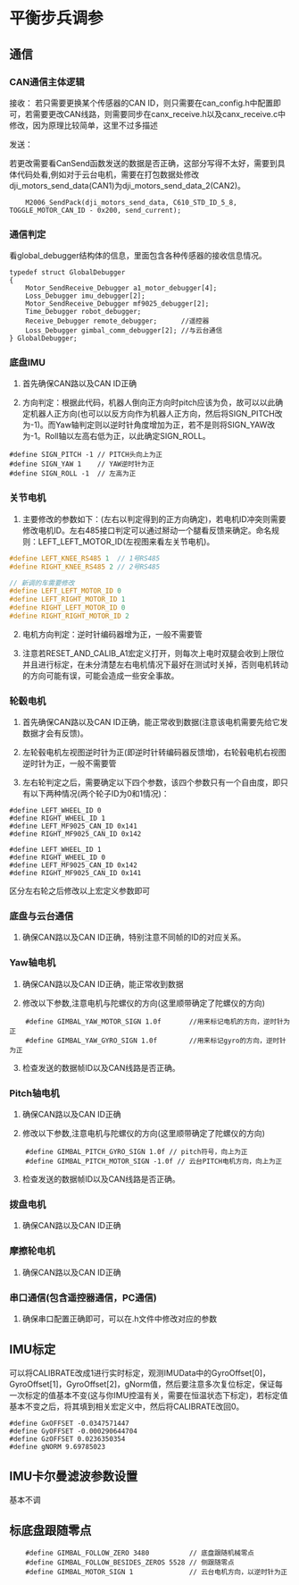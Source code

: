 # 平衡步兵调参

## 通信

### CAN通信主体逻辑

接收：
若只需要更换某个传感器的CAN ID，则只需要在can_config.h中配置即可，若需要更改CAN线路，则需要同步在canx_receive.h以及canx_receive.c中修改，因为原理比较简单，这里不过多描述

发送：

若更改需要看CanSend函数发送的数据是否正确，这部分写得不太好，需要到具体代码处看,例如对于云台电机，需要在打包数据处修改dji_motors_send_data(CAN1)为dji_motors_send_data_2(CAN2)。

```
    M2006_SendPack(dji_motors_send_data, C610_STD_ID_5_8, TOGGLE_MOTOR_CAN_ID - 0x200, send_current);
```

### 通信判定

看global_debugger结构体的信息，里面包含各种传感器的接收信息情况。

```
typedef struct GlobalDebugger
{
    Motor_SendReceive_Debugger a1_motor_debugger[4];
    Loss_Debugger imu_debugger[2];
    Motor_SendReceive_Debugger mf9025_debugger[2];
    Time_Debugger robot_debugger;
    Receive_Debugger remote_debugger;      //遥控器
    Loss_Debugger gimbal_comm_debugger[2]; //与云台通信
} GlobalDebugger;
```

### 底盘IMU

1. 首先确保CAN路以及CAN ID正确

2. 方向判定：根据此代码，机器人倒向正方向时pitch应该为负，故可以以此确定机器人正方向(也可以以反方向作为机器人正方向，然后将SIGN_PITCH改为-1)。而Yaw轴判定则以逆时针角度增加为正，若不是则将SIGN_YAW改为-1。Roll轴以左高右低为正，以此确定SIGN_ROLL。

```
#define SIGN_PITCH -1 // PITCH头向上为正
#define SIGN_YAW 1    // YAW逆时针为正
#define SIGN_ROLL -1  // 左高为正
```

### 关节电机

1. 主要修改的参数如下：(左右以判定得到的正方向确定)，若电机ID冲突则需要修改电机ID。左右485接口判定可以通过掰动一个腿看反馈来确定。命名规则：LEFT_LEFT_MOTOR_ID(左视图来看左关节电机)。

```c
#define LEFT_KNEE_RS485 1  // 1号RS485
#define RIGHT_KNEE_RS485 2 // 2号RS485

// 新调的车需要修改
#define LEFT_LEFT_MOTOR_ID 0
#define LEFT_RIGHT_MOTOR_ID 1
#define RIGHT_LEFT_MOTOR_ID 0
#define RIGHT_RIGHT_MOTOR_ID 2
```

2. 电机方向判定：逆时针编码器增为正，一般不需要管

3. 注意若RESET_AND_CALIB_A1宏定义打开，则每次上电时双腿会收到上限位并且进行标定，在未分清楚左右电机情况下最好在测试时关掉，否则电机转动的方向可能有误，可能会造成一些安全事故。


### 轮毂电机

1. 首先确保CAN路以及CAN ID正确，能正常收到数据(注意该电机需要先给它发数据才会有反馈)。

2. 左轮毂电机左视图逆时针为正(即逆时针转编码器反馈增)，右轮毂电机右视图逆时针为正，一般不需要管

3. 左右轮判定之后，需要确定以下四个参数，该四个参数只有一个自由度，即只有以下两种情况(两个轮子ID为0和1情况)：

```
#define LEFT_WHEEL_ID 0
#define RIGHT_WHEEL_ID 1
#define LEFT_MF9025_CAN_ID 0x141
#define RIGHT_MF9025_CAN_ID 0x142
```

```
#define LEFT_WHEEL_ID 1
#define RIGHT_WHEEL_ID 0
#define LEFT_MF9025_CAN_ID 0x142
#define RIGHT_MF9025_CAN_ID 0x141
```

区分左右轮之后修改以上宏定义参数即可

### 底盘与云台通信

1. 确保CAN路以及CAN ID正确，特别注意不同帧的ID的对应关系。

### Yaw轴电机

1. 确保CAN路以及CAN ID正确，能正常收到数据

2. 修改以下参数,注意电机与陀螺仪的方向(这里顺带确定了陀螺仪的方向)

```
    #define GIMBAL_YAW_MOTOR_SIGN 1.0f       //用来标记电机的方向，逆时针为正
    #define GIMBAL_YAW_GYRO_SIGN 1.0f        //用来标记gyro的方向，逆时针为正
```

3. 检查发送的数据帧ID以及CAN线路是否正确。

### Pitch轴电机

1. 确保CAN路以及CAN ID正确

2. 修改以下参数,注意电机与陀螺仪的方向(这里顺带确定了陀螺仪的方向)

```
    #define GIMBAL_PITCH_GYRO_SIGN 1.0f // pitch符号，向上为正
    #define GIMBAL_PITCH_MOTOR_SIGN -1.0f // 云台PITCH电机方向，向上为正
```

3. 检查发送的数据帧ID以及CAN线路是否正确。


### 拨盘电机

1. 确保CAN路以及CAN ID正确

### 摩擦轮电机

1. 确保CAN路以及CAN ID正确

### 串口通信(包含遥控器通信，PC通信)

1. 确保串口配置正确即可，可以在.h文件中修改对应的参数

## IMU标定

可以将CALIBRATE改成1进行实时标定，观测IMUData中的GyroOffset[0]，GyroOffset[1]，GyroOffset[2]，gNorm值，然后要注意多次复位标定，保证每一次标定的值基本不变(这与你IMU控温有关，需要在恒温状态下标定)，若标定值基本不变之后，将其填到相关宏定义中，然后将CALIBRATE改回0。

```
#define GxOFFSET -0.0347571447
#define GyOFFSET -0.000290644704
#define GzOFFSET 0.0236350354
#define gNORM 9.69785023
```

## IMU卡尔曼滤波参数设置

基本不调


## 标底盘跟随零点

```
    #define GIMBAL_FOLLOW_ZERO 3480          // 底盘跟随机械零点
    #define GIMBAL_FOLLOW_BESIDES_ZEROS 5528 // 侧跟随零点
    #define GIMBAL_MOTOR_SIGN 1              // 云台电机方向，以逆时针为正
```
